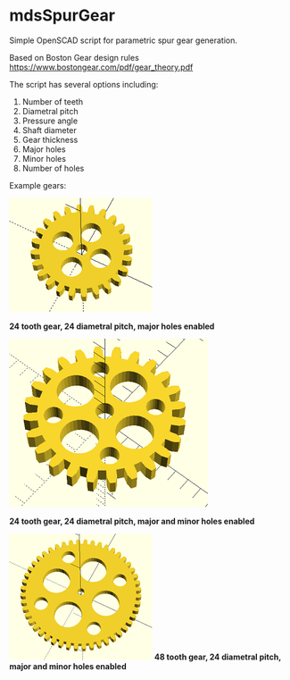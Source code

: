# mdsSpurGear

Simple OpenSCAD script for parametric spur gear generation.  

Based on Boston Gear design rules https://www.bostongear.com/pdf/gear_theory.pdf

The script has several options including:

1. Number of teeth
2. Diametral pitch
3. Pressure angle
4. Shaft diameter
5. Gear thickness
6. Major holes
7. Minor holes
8. Number of holes

Example gears:

![alt text](https://github.com/mseminatore/mdsSpurGear/blob/master/Examples/Gear24.png "24 tooth gear")

**24 tooth gear, 24 diametral pitch, major holes enabled**

![alt text](https://github.com/mseminatore/mdsSpurGear/blob/master/Examples/Gear24minor.png "24 tooth gear")

**24 tooth gear, 24 diametral pitch, major and minor holes enabled**

![alt text](https://github.com/mseminatore/mdsSpurGear/blob/master/Examples/Gear48.png "48 tooth gear")
**48 tooth gear, 24 diametral pitch, major and minor holes enabled**
